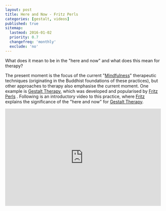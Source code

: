 ```yaml
---
layout: post
title: Here and Now - Fritz Perls
categories: [gestalt, videos]
published: true
sitemap:
  lastmod: 2016-01-02
  priority: 0.7
  changefreq: 'monthly'
  exclude: 'no'
---
```


What does it mean to be in the "<span class="highlight">here and now</span>" and what does this mean for therapy?

The present moment is the focus of the current "<a href="/mindfulness/" title="Mindfulness">Mindfulness</a>" therapeutic techniques (originating in the Buddhist foundations of these practices), but other approaches to therapy also emphasise the current moment. One example is <a href="/gestalt-therapy/" title="Gestalt Therapy">Gestalt Therapy</a>, which was developed and popularised by <a href="/fritz-perls/" title="Fritz Perls">Fritz Perls</a> . Following is an introductory video to this practice, where <a href="/fritz-perls/" title="Fritz Perls">Fritz</a> explains the significance of the "here and now" for <a href="/gestalt-therapy/" title="Gestalt Therapy">Gestalt Therapy</a>.

<iframe width="100%" height="315" src="https://www.youtube.com/embed/6AAgeT1X5oI" frameborder="0" allowfullscreen></iframe>

